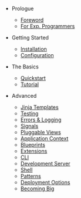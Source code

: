 - Prologue
    - [Foreword](/docs/{{version}}/foreword)
    - [For Exp. Programmers](/docs/{{version}}/advanced-foreword)
- Getting Started
    - [Installation](/docs/{{version}}/installation)
    - [Configuration](/docs/{{version}}/configuration)
- The Basics
    - [Quickstart](/docs/{{version}}/quickstart)
    - [Tutorial](/docs/{{version}}/tutorial)

- Advanced
    - [Jinja Templates](/docs/{{version}}/jinja)
    - [Testing](/docs/{{version}}/testing)
    - [Errors & Logging](/docs/{{version}}/errors)
    - [Signals](/docs/{{version}}/signals)
    - [Pluggable Views](/docs/{{version}}/views)
    - [Application Context](/docs/{{version}}/app-context)
    - [Blueprints](/docs/{{version}}/blueprints)
    - [Extensions](/docs/{{version}}/extensions)
    - [CLI](/docs/{{version}}/cli)
    - [Development Server](/docs/{{version}}/server)
    - [Shell](/docs/{{version}}/shell)
    - [Patterns](/docs/{{version}}/patterns)
    - [Deployment Options](/docs/{{version}}/deploying)
    - [Becoming Big](/docs/{{version}}/becoming-big)
